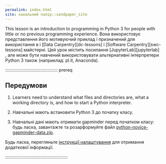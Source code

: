 ```yaml
---
permalink: index.html
site: канальний папір::sandpaper_site
---
```


This lesson is an introduction to programming in Python 3 for people with little or no previous
programming experience. Вона використовує представлення його мотивуючий приклад і призначений для використання в
і [Data Carpentry][dc-lessons] і [Software Carpentry][swc-lessons] майстерні.
Цей урок містить посилання [JupyterLab][jupyterlab] , але може бути навчений використовувати альтернативні інтерпретери Python 3
також (наприклад: pl.it, Anaconda).

::::::::::::::::::::::::::::::::::::::::::  prereq

## Передумови

1. Learners need to understand what files and directories are,
   what a working directory is,
   and how to start a Python interpreter.

2. Навчальні мають встановити Python 3 до початку класу.

3. Навчальні дані мають отримати gapminder перед початком класу:
   будь ласка, завантажте та розарформуйте файл
   [python-novice-gapminder-data.zip](episodes/files/python-novice-gapminder-data.zip).

Будь ласка, перегляньте [інструкції налаштування](learners/setup.md)
для отримання додаткової інформації.

::::::::::::::::::::::::::::::::::::::::::::::::::

